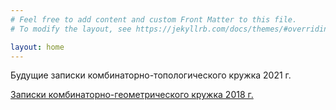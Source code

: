 ```yaml
---
# Feel free to add content and custom Front Matter to this file.
# To modify the layout, see https://jekyllrb.com/docs/themes/#overriding-theme-defaults

layout: home
---
```


Будущие записки комбинаторно-топологического кружка 2021 г.

[Записки комбинаторно-геометрического кружка 2018 г.](/mipt2018combigeo)
